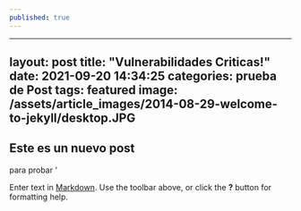 ```yaml
---
published: true
---
```

---
layout: post
title:  "Vulnerabilidades Criticas!"
date:   2021-09-20 14:34:25
categories: prueba de Post
tags: featured
image: /assets/article_images/2014-08-29-welcome-to-jekyll/desktop.JPG
---
## Este es un nuevo post
para probar '

Enter text in [Markdown](http://daringfireball.net/projects/markdown/). Use the toolbar above, or click the **?** button for formatting help.
